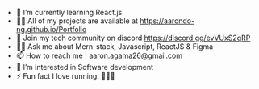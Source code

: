 - 🌱 I’m currently learning React.js
- 👨‍💻 All of my projects are available at https://aarondo-ng.github.io/Portfolio
- 👥 Join my tech community on discord https://discord.gg/evVUxS2qRP
- 🙋‍♂ Ask me about Mern-stack, Javascript, ReactJS & Figma
- 📫 How to reach me | aaron.agama26@gmail.com
- 👀 I’m interested in Software development
- ⚡ Fun fact I love running. 👟🏃‍♂️
